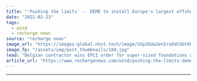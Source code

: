 ```yaml
---
title: "'Pushing the limits' -  DEME to install Europe's largest offshore wind foundations in Germany"
date: "2021-02-23"
tags: 
  - wind
  - recharge news
source: "recharge news"
image_url: "https://images-global.nhst.tech/image/SGp2bUw2enIraXdtdGt0Q1hMSy91aEZqenpZalNOdnY0U2VKL0RFamdIbz0=/nhst/binary/dfaa90aaf048499f69d2b3593b43ce4b"
image_fp: "/assets/img/post_thumbnails/184.jpg"
lead: "Belgian contractor wins EPCI order for super-sized foundations at 257MW Arcadis Ost 1 project in the German Baltic Sea"
article_url: "https://www.rechargenews.com/wind/pushing-the-limits-deme-to-install-europes-largest-offshore-wind-foundations-in-germany/2-1-968194"
---
```


---
